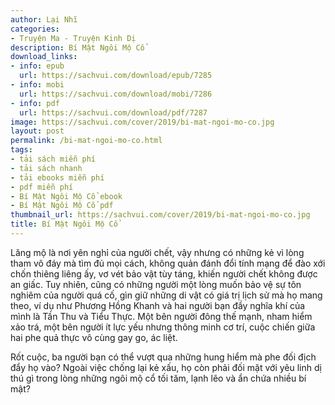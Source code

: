 ```yaml
---
author: Lại Nhĩ
categories:
- Truyện Ma - Truyện Kinh Dị
description: Bí Mật Ngôi Mộ Cổ
download_links:
- info: epub
  url: https://sachvui.com/download/epub/7285
- info: mobi
  url: https://sachvui.com/download/mobi/7286
- info: pdf
  url: https://sachvui.com/download/pdf/7287
image: https://sachvui.com/cover/2019/bi-mat-ngoi-mo-co.jpg
layout: post
permalink: /bi-mat-ngoi-mo-co.html
tags:
- tải sách miễn phí
- tải sách nhanh
- tải ebooks miễn phí
- pdf miễn phí
- Bí Mật Ngôi Mộ Cổ ebook
- Bí Mật Ngôi Mộ Cổ pdf
thumbnail_url: https://sachvui.com/cover/2019/bi-mat-ngoi-mo-co.jpg
title: Bí Mật Ngôi Mộ Cổ
---
```


 <div class="item-desc text-justify"> <p>Lăng mộ là nơi yên nghỉ của người chết, vậy nhưng có những kẻ vì lòng tham vô đáy mà tìm đủ mọi cách, không quản đánh đổi tính mạng để đào xới chốn thiêng liêng ấy, vơ vét bảo vật tùy táng, khiến người chết không được an giấc. Tuy nhiên, cũng có những người một lòng muốn bảo vệ sự tôn nghiêm của người quá cố, gìn giữ những di vật có giá trị lịch sử mà họ mang theo, ví dụ như Phương Hồng Khanh và hai người bạn đầy nghĩa khí của mình là Tần Thu và Tiểu Thực. Một bên người đông thế mạnh, nham hiểm xảo trá, một bên người ít lực yếu nhưng thông minh cơ trí, cuộc chiến giữa hai phe quả thực vô cùng gay go, ác liệt.</p><p>Rốt cuộc, ba người bạn có thể vượt qua những hung hiểm mà phe đối địch đẩy họ vào? Ngoài việc chống lại kẻ xấu, họ còn phải đối mặt với yêu linh dị thú gì trong lòng những ngôi mộ cổ tối tăm, lạnh lẽo và ẩn chứa nhiều bí mật?​</p> </div>